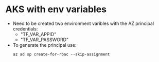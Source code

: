 # AKS  with env variables
- Need to be created two environment varibles with the AZ principal credentials:
	- "TF_VAR_APPID"
	- "TF_VAR_PASSWORD"
- To generate the principal use:
	```
	az ad sp create-for-rbac --skip-assignment
	```
